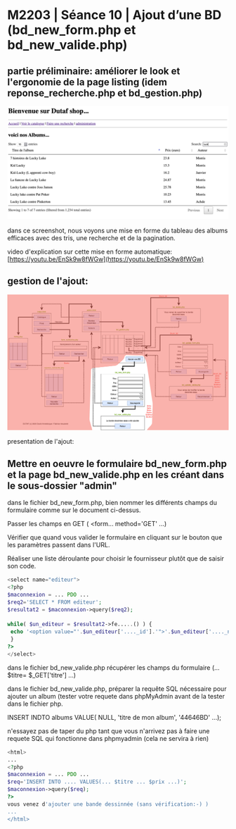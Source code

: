 # M2203 \| Séance 10 \| Ajout d’une BD \(bd\_new\_form.php et bd\_new\_valide.php\)

## partie préliminaire:   améliorer le look et l'ergonomie de la page listing \(idem reponse\_recherche.php et bd\_gestion.php\)

![](.gitbook/assets/capture-de-cran-2020-03-19-a-17.04.54.png)

dans ce screenshot, nous voyons une mise en forme du tableau des albums efficaces avec des tris, une recherche et de la pagination.

video d'explication sur cette mise en forme automatique: [https://youtu.be/EnSk9w8fWGw](https://youtu.be/EnSk9w8fWGw)

## gestion de l'ajout:

![Partie ajout d&apos;une BD](.gitbook/assets/dutaf4.png)

presentation de l'ajout:

## Mettre en oeuvre le formulaire bd\_new\_form.php et la page bd\_new\_valide.php en les créant dans le sous-dossier "admin"

dans le fichier bd\_new\_form.php, bien nommer les différents champs du formulaire comme sur le document ci-dessus.

Passer les champs en GET \( &lt;form... method='GET' ...\)

Vérifier que quand vous valider le formulaire en cliquant sur le bouton que les paramètres passent dans l'URL.

Réaliser une liste déroulante pour choisir le fournisseur plutôt que de saisir son code.

```php
<select name="editeur">
<?php 
$maconnexion = ... PDO ...
$req2='SELECT * FROM editeur';
$resultat2 = $maconnexion->query($req2);

while( $un_editeur = $resultat2->fe.....() ) {
 echo '<option value="'.$un_editeur['...._id'].'">'.$un_editeur['...._nom'].'</option>';
 }
?>
</select>
```

dans le fichier bd\_new\_valide.php récupérer les champs du formulaire \(... $titre= $\_GET\['titre'\] ...\)

dans le fichier bd\_new\_valide.php, préparer la requête SQL nécessaire pour ajouter un album \(tester votre requete dans phpMyAdmin avant de la tester dans le fichier php.

INSERT INDTO albums VALUE\( NULL, 'titre de mon album', '44646BD' ...\);   

n'essayez pas de taper du php tant que vous n'arrivez pas à faire une requete SQL qui fonctionne dans phpmyadmin \(cela ne servira à rien\)

```php
<html>
...
<?php 
$maconnexion = ... PDO ...
$req='INSERT INTO .... VALUES(... $titre ... $prix ...)';
$maconnexion->query($req);
?>
vous venez d'ajouter une bande dessinnée (sans vérification:-) )
...
</html>
```

